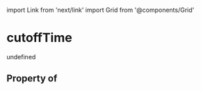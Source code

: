 import Link from 'next/link'
import Grid from '@components/Grid'

# cutoffTime

undefined

## Property of



